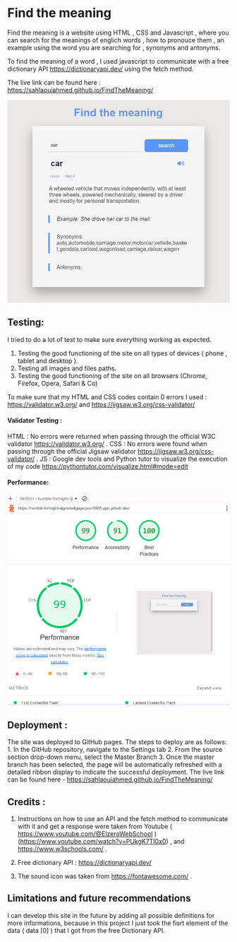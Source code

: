 # Find the meaning


Find the meaning is a website using HTML , CSS and Javascript , where you can search for the meanings of englich words , how to pronouce them , an example using the word you are searching for , synonyms and antonyms.

To find the meaning of a word , I used javascript to communicate with a free dictionary API https://dictionaryapi.dev/ using the fetch method.

The live link can be found here :  https://sahlaouiahmed.github.io/FindTheMeaning/

![Find the meaning](assets/images/media/meanings.png)

## Testing:

I tried to do a lot of test to make sure everything working as expected.

1. Testing the good functioning of the site on all types of devices ( phone , tablet and desktop ).
2. Testing all images and files paths.
3. Testing the good functioning of the site on all browsers (Chrome, Firefox, Opera, Safari & Co)

To make sure that my HTML and CSS  codes contain 0 errors I used : https://validator.w3.org/ and https://jigsaw.w3.org/css-validator/

#### Validator Testing :

HTML : No errors were returned when passing through the official W3C validator https://validator.w3.org/ .
CSS : No errors were found when passing through the official Jigsaw validator https://jigsaw.w3.org/css-validator/ .
JS : Google dev tools and Python tutor to visualize the execution of my code https://pythontutor.com/visualize.html#mode=edit

#### Performance:

![lighthouse](assets/images/media/lighthouse.png)



## Deployment :

The site was deployed to GitHub pages. The steps to deploy are as follows:
    1. In the GitHub repository, navigate to the Settings tab
    2. From the source section drop-down menu, select the Master Branch
    3. Once the master branch has been selected, the page will be automatically refreshed with a detailed ribbon display to indicate the successful deployment.
The live link can be found here - https://sahlaouiahmed.github.io/FindTheMeaning/


## Credits :

1. Instructions on how to use an API and the fetch method to communicate with it and get a response were taken from Youtube ( https://www.youtube.com/@ElzeroWebSchool ) (https://www.youtube.com/watch?v=PUkgK7TI0x0) , and https://www.w3schools.com/ .

2. Free dictionary API : https://dictionaryapi.dev/

3. The sound icon was taken from https://fontawesome.com/ .

## Limitations and future recommendations

I can develop this site in the future by adding all possible definitions for more informations, because in this project I just took the fisrt element of the data ( data [0] ) that I got from the free Dictionary API.
